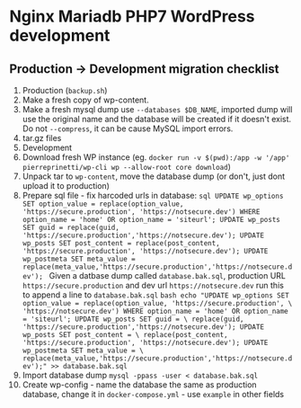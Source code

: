 # Nginx Mariadb PHP7 WordPress development

## Production -> Development migration checklist
1. Production (`backup.sh`)
  1. Make a fresh copy of wp-content.
  2. Make a fresh mysql dump use `--databases $DB_NAME`, imported dump will use the original name and the database will be created if it doesn't exist. Do not `--compress`, it can be cause MySQL import errors.
  3. tar.gz files
2. Development
  1. Download fresh WP instance (eg. `docker run -v $(pwd):/app -w '/app' pierreprinetti/wp-cli wp --allow-root core download`)
  2. Unpack tar to `wp-content`, move the database dump (or don't, just dont upload it to production)
  3. Prepare sql file - fix harcoded urls in database:
    ```sql
    UPDATE wp_options SET option_value = replace(option_value, 'https://secure.production', 'https://notsecure.dev') WHERE option_name = 'home' OR option_name = 'siteurl';
    UPDATE wp_posts SET guid = replace(guid, 'https://secure.production','https://notsecure.dev');
    UPDATE wp_posts SET post_content = replace(post_content, 'https://secure.production', 'https://notsecure.dev');
    UPDATE wp_postmeta SET meta_value = replace(meta_value,'https://secure.production','https://notsecure.dev');
    ```
    Given a datbase dump called `database.bak.sql`, production URL `https://secure.production` and dev url `https://notsecure.dev` run this to append a line to `database.bak.sql`
    ```bash
    echo "UPDATE wp_options SET option_value = replace(option_value, 'https://secure.production', \
    'https://notsecure.dev') WHERE option_name = 'home' OR option_name = 'siteurl'; UPDATE wp_posts SET guid = \
     replace(guid, 'https://secure.production','https://notsecure.dev'); UPDATE wp_posts SET post_content = \
      replace(post_content, 'https://secure.production', 'https://notsecure.dev'); UPDATE wp_postmeta SET meta_value = \
       replace(meta_value,'https://secure.production','https://notsecure.dev');" >> database.bak.sql
    ```
  4. Import database dump `mysql -ppass -user < database.bak.sql`
  5. Create wp-config
    - name the database the same as production database, change it in `docker-compose.yml`
    - use `example` in other fields
